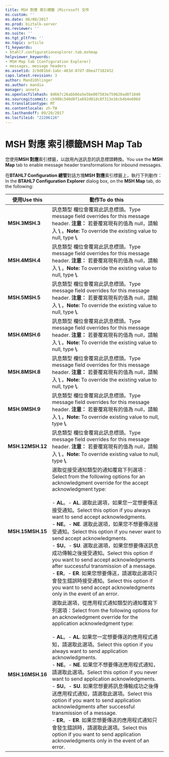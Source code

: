 ```yaml
---
title: MSH 對應 索引標籤 |Microsoft 文件
ms.custom: ''
ms.date: 06/08/2017
ms.prod: biztalk-server
ms.reviewer: ''
ms.suite: ''
ms.tgt_pltfrm: ''
ms.topic: article
f1_keywords:
- btahl7.configurationexplorer.tab.mshmap
helpviewer_keywords:
- MSH Map tab [Configuration Explorer]
- messages, message headers
ms.assetid: 2c9d81bd-1abc-463d-87d7-0bea77182432
caps.latest.revision: 3
author: MandiOhlinger
ms.author: mandia
manager: anneta
ms.openlocfilehash: 8d667c26abb66a5e5be007503e759820ad8f1040
ms.sourcegitcommit: cb908c540d8f1a692d01dc8f313e16cb4b4e696d
ms.translationtype: MT
ms.contentlocale: zh-TW
ms.lasthandoff: 09/20/2017
ms.locfileid: "22206126"
---
```

# <a name="msh-map-tab"></a><span data-ttu-id="dab6b-102">MSH 對應 索引標籤</span><span class="sxs-lookup"><span data-stu-id="dab6b-102">MSH Map Tab</span></span>
<span data-ttu-id="dab6b-103">您使用**MSH 對應**索引標籤，以啟用內送訊息的訊息標頭轉換。</span><span class="sxs-lookup"><span data-stu-id="dab6b-103">You use the **MSH Map** tab to enable message header transformations for inbound messages.</span></span>  
  
 <span data-ttu-id="dab6b-104">在**BTAHL7 Configuration 總管**對話方塊**MSH 對應**索引標籤上，執行下列動作：</span><span class="sxs-lookup"><span data-stu-id="dab6b-104">In the **BTAHL7 Configuration Explorer** dialog box, on the **MSH Map** tab, do the following:</span></span>  
  
|<span data-ttu-id="dab6b-105">使用</span><span class="sxs-lookup"><span data-stu-id="dab6b-105">Use this</span></span>|<span data-ttu-id="dab6b-106">動作</span><span class="sxs-lookup"><span data-stu-id="dab6b-106">To do this</span></span>|  
|--------------|----------------|  
|<span data-ttu-id="dab6b-107">**MSH.3**</span><span class="sxs-lookup"><span data-stu-id="dab6b-107">**MSH.3**</span></span>|<span data-ttu-id="dab6b-108">訊息類型 欄位會覆寫此訊息標頭。</span><span class="sxs-lookup"><span data-stu-id="dab6b-108">Type message field overrides for this message header.</span></span> <span data-ttu-id="dab6b-109">**注意：** 若要覆寫現有的值為 null，請輸入 **\\** 。</span><span class="sxs-lookup"><span data-stu-id="dab6b-109">**Note:**  To override the existing value to null, type **\\**.</span></span>|  
|<span data-ttu-id="dab6b-110">**MSH.4**</span><span class="sxs-lookup"><span data-stu-id="dab6b-110">**MSH.4**</span></span>|<span data-ttu-id="dab6b-111">訊息類型 欄位會覆寫此訊息標頭。</span><span class="sxs-lookup"><span data-stu-id="dab6b-111">Type message field overrides for this message header.</span></span> <span data-ttu-id="dab6b-112">**注意：** 若要覆寫現有的值為 null，請輸入 **\\** 。</span><span class="sxs-lookup"><span data-stu-id="dab6b-112">**Note:**  To override the existing value to null, type **\\**.</span></span>|  
|<span data-ttu-id="dab6b-113">**MSH.5**</span><span class="sxs-lookup"><span data-stu-id="dab6b-113">**MSH.5**</span></span>|<span data-ttu-id="dab6b-114">訊息類型 欄位會覆寫此訊息標頭。</span><span class="sxs-lookup"><span data-stu-id="dab6b-114">Type message field overrides for this message header.</span></span> <span data-ttu-id="dab6b-115">**注意：** 若要覆寫現有的值為 null，請輸入 **\\** 。</span><span class="sxs-lookup"><span data-stu-id="dab6b-115">**Note:**  To override the existing value to null, type **\\**.</span></span>|  
|<span data-ttu-id="dab6b-116">**MSH.6**</span><span class="sxs-lookup"><span data-stu-id="dab6b-116">**MSH.6**</span></span>|<span data-ttu-id="dab6b-117">訊息類型 欄位會覆寫此訊息標頭。</span><span class="sxs-lookup"><span data-stu-id="dab6b-117">Type message field overrides for this message header.</span></span> <span data-ttu-id="dab6b-118">**注意：** 若要覆寫現有的值為 null，請輸入 **\\** 。</span><span class="sxs-lookup"><span data-stu-id="dab6b-118">**Note:**  To override the existing value to null, type **\\**.</span></span>|  
|<span data-ttu-id="dab6b-119">**MSH.8**</span><span class="sxs-lookup"><span data-stu-id="dab6b-119">**MSH.8**</span></span>|<span data-ttu-id="dab6b-120">訊息類型 欄位會覆寫此訊息標頭。</span><span class="sxs-lookup"><span data-stu-id="dab6b-120">Type message field overrides for this message header.</span></span> <span data-ttu-id="dab6b-121">**注意：** 若要覆寫現有的值為 null，請輸入 **\\** 。</span><span class="sxs-lookup"><span data-stu-id="dab6b-121">**Note:**  To override the existing value to null, type **\\**.</span></span>|  
|<span data-ttu-id="dab6b-122">**MSH.9**</span><span class="sxs-lookup"><span data-stu-id="dab6b-122">**MSH.9**</span></span>|<span data-ttu-id="dab6b-123">訊息類型 欄位會覆寫此訊息標頭。</span><span class="sxs-lookup"><span data-stu-id="dab6b-123">Type message field overrides for this message header.</span></span> <span data-ttu-id="dab6b-124">**注意：** 若要覆寫現有的值為 null，請輸入 **\\** 。</span><span class="sxs-lookup"><span data-stu-id="dab6b-124">**Note:**  To override existing value to null, type **\\**.</span></span>|  
|<span data-ttu-id="dab6b-125">**MSH.12**</span><span class="sxs-lookup"><span data-stu-id="dab6b-125">**MSH.12**</span></span>|<span data-ttu-id="dab6b-126">訊息類型 欄位會覆寫此訊息標頭。</span><span class="sxs-lookup"><span data-stu-id="dab6b-126">Type message field overrides for this message header.</span></span> <span data-ttu-id="dab6b-127">**注意：** 若要覆寫現有的值為 null，請輸入 **\\** 。</span><span class="sxs-lookup"><span data-stu-id="dab6b-127">**Note:**  To override existing value to null, type **\\**.</span></span>|  
|<span data-ttu-id="dab6b-128">**MSH.15**</span><span class="sxs-lookup"><span data-stu-id="dab6b-128">**MSH.15**</span></span>|<span data-ttu-id="dab6b-129">選取從接受通知類型的通知覆寫下列選項：</span><span class="sxs-lookup"><span data-stu-id="dab6b-129">Select from the following options for an acknowledgment override for the accept acknowledgment type:</span></span><br /><br /> <span data-ttu-id="dab6b-130">-   **AL**。</span><span class="sxs-lookup"><span data-stu-id="dab6b-130">-   **AL**.</span></span> <span data-ttu-id="dab6b-131">選取此選項，如果您一定想要傳送接受通知。</span><span class="sxs-lookup"><span data-stu-id="dab6b-131">Select this option if you always want to send accept acknowledgments.</span></span><br /><span data-ttu-id="dab6b-132">-   **NE**。</span><span class="sxs-lookup"><span data-stu-id="dab6b-132">-   **NE**.</span></span> <span data-ttu-id="dab6b-133">選取此選項，如果您不想要傳送接受通知。</span><span class="sxs-lookup"><span data-stu-id="dab6b-133">Select this option if you never want to send accept acknowledgments.</span></span><br /><span data-ttu-id="dab6b-134">-   **SU**。</span><span class="sxs-lookup"><span data-stu-id="dab6b-134">-   **SU**.</span></span> <span data-ttu-id="dab6b-135">選取此選項，如果您想要傳送訊息成功傳輸之後接受通知。</span><span class="sxs-lookup"><span data-stu-id="dab6b-135">Select this option if you want to send accept acknowledgments after successful transmission of a message.</span></span><br /><span data-ttu-id="dab6b-136">-   **ER**。</span><span class="sxs-lookup"><span data-stu-id="dab6b-136">-   **ER**.</span></span> <span data-ttu-id="dab6b-137">如果您想要傳送，請選取此選項只會發生錯誤時接受通知。</span><span class="sxs-lookup"><span data-stu-id="dab6b-137">Select this option if you want to send accept acknowledgments only in the event of an error.</span></span>|  
|<span data-ttu-id="dab6b-138">**MSH.16**</span><span class="sxs-lookup"><span data-stu-id="dab6b-138">**MSH.16**</span></span>|<span data-ttu-id="dab6b-139">選取此選項，從應用程式通知類型的通知覆寫下列選項：</span><span class="sxs-lookup"><span data-stu-id="dab6b-139">Select from the following options for an acknowledgment override for the application acknowledgment type:</span></span><br /><br /> <span data-ttu-id="dab6b-140">-   **AL**。</span><span class="sxs-lookup"><span data-stu-id="dab6b-140">-   **AL**.</span></span> <span data-ttu-id="dab6b-141">如果您一定想要傳送的應用程式通知，請選取此選項。</span><span class="sxs-lookup"><span data-stu-id="dab6b-141">Select this option if you always want to send application acknowledgments.</span></span><br /><span data-ttu-id="dab6b-142">-   **NE**。</span><span class="sxs-lookup"><span data-stu-id="dab6b-142">-   **NE**.</span></span> <span data-ttu-id="dab6b-143">如果您不想要傳送應用程式通知，請選取此選項。</span><span class="sxs-lookup"><span data-stu-id="dab6b-143">Select this option if you never want to send application acknowledgments.</span></span><br /><span data-ttu-id="dab6b-144">-   **SU**。</span><span class="sxs-lookup"><span data-stu-id="dab6b-144">-   **SU**.</span></span> <span data-ttu-id="dab6b-145">如果您想要將訊息傳輸成功之後傳送應用程式通知，請選取此選項。</span><span class="sxs-lookup"><span data-stu-id="dab6b-145">Select this option if you want to send application acknowledgments after successful transmission of a message.</span></span><br /><span data-ttu-id="dab6b-146">-   **ER**。</span><span class="sxs-lookup"><span data-stu-id="dab6b-146">-   **ER**.</span></span> <span data-ttu-id="dab6b-147">如果您想要傳送的應用程式通知只會發生錯誤時，請選取此選項。</span><span class="sxs-lookup"><span data-stu-id="dab6b-147">Select this option if you want to send application acknowledgments only in the event of an error.</span></span>|